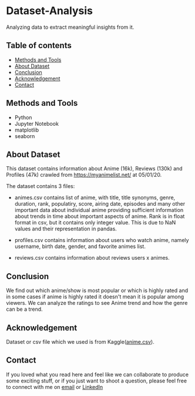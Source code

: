 # Dataset-Analysis
Analyzing data to extract meaningful insights from it.

## Table of contents

* [Methods and Tools](#methods-and-tools)
* [About Dataset](#About-Dataset)
* [Conclusion](#Conclusion)
* [Acknowledgement](#Acknowledgement)
* [Contact](#contact)


## Methods and Tools

* Python 
* Jupyter Notebook
* matplotlib
* seaborn

## About Dataset

This dataset contains information about Anime (16k), Reviews (130k) and Profiles (47k) crawled from https://myanimelist.net/ at 05/01/20.

The dataset contains 3 files:

* animes.csv contains list of anime, with title, title synonyms, genre, duration, rank, populatiry, score, airing date, episodes and many other important data about individual anime providing sufficient information about trends in time about important aspects of anime. Rank is in float format in csv, but it contains only integer value. This is due to NaN values and their representation in pandas.

* profiles.csv contains information about users who watch anime, namely username, birth date, gender, and favorite animes list.

* reviews.csv contains information about reviews users x animes.


## Conclusion
We find out which anime/show is most popular or which is highly rated and in some cases if anime is highly rated it doesn't mean it is popular among viewers. We can analyze the ratings to see Anime trend and how the genre can be a trend.

## Acknowledgement
Dataset or csv file which we used is from Kaggle(<a href="https://www.kaggle.com/datasets/marlesson/myanimelist-dataset-animes-profiles-reviews">anime.csv</a>). 

## Contact
If you loved what you read here and feel like we can collaborate to produce some exciting stuff, or if you
just want to shoot a question, please feel free to connect with me on 
<a href="mailto:nimish786.kalwar@gmail.com">email</a> or 
<a href="https://www.linkedin.com/in/nimish-kalwar/" target="_blank">LinkedIn</a>
